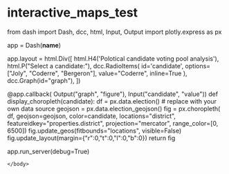 # interactive_maps_test
<!DOCTYPE html>
<html>
    <head>
        <link rel="stylesheet" href="https://pyscript.net/alpha/pyscript.css" />
        <script defer src="https://pyscript.net/unstable/pyscript.js"></script>
    </head>
    <body>

<py-script output="out">
from dash import Dash, dcc, html, Input, Output
import plotly.express as px

app = Dash(__name__)


app.layout = html.Div([
    html.H4('Polotical candidate voting pool analysis'),
    html.P("Select a candidate:"),
    dcc.RadioItems(
        id='candidate', 
        options=["Joly", "Coderre", "Bergeron"],
        value="Coderre",
        inline=True
    ),
    dcc.Graph(id="graph"),
])


@app.callback(
    Output("graph", "figure"), 
    Input("candidate", "value"))
def display_choropleth(candidate):
    df = px.data.election() # replace with your own data source
    geojson = px.data.election_geojson()
    fig = px.choropleth(
        df, geojson=geojson, color=candidate,
        locations="district", featureidkey="properties.district",
        projection="mercator", range_color=[0, 6500])
    fig.update_geos(fitbounds="locations", visible=False)
    fig.update_layout(margin={"r":0,"t":0,"l":0,"b":0})
    return fig


app.run_server(debug=True)
</py-script>

<div id="out"></div>

    </body>

</html>
